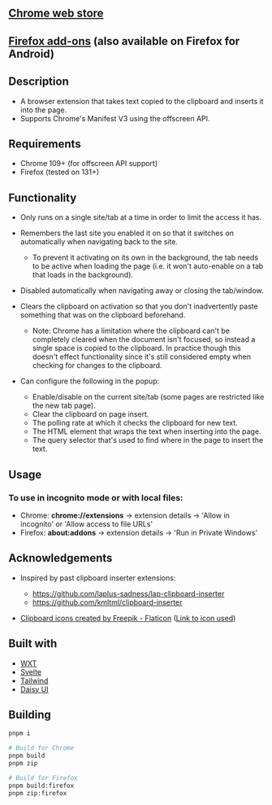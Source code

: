 ## [Chrome web store](https://chromewebstore.google.com/detail/clip-inserter/jopbnihpjbeladnonckkpocbdcglddpb)

## [Firefox add-ons](https://addons.mozilla.org/en-US/firefox/addon/clip-inserter/) (also available on Firefox for Android)

## Description

- A browser extension that takes text copied to the clipboard and inserts it into the page.
- Supports Chrome's Manifest V3 using the offscreen API.

## Requirements

- Chrome 109+ (for offscreen API support)
- Firefox (tested on 131+)

## Functionality

- Only runs on a single site/tab at a time in order to limit the access it has.
- Remembers the last site you enabled it on so that it switches on automatically when navigating back to the site.
  - To prevent it activating on its own in the background, the tab needs to be active when loading the page (i.e. it won't auto-enable on a tab that loads in the background).
- Disabled automatically when navigating away or closing the tab/window.
- Clears the clipboard on activation so that you don't inadvertently paste something that was on the clipboard beforehand.

  - Note: Chrome has a limitation where the clipboard can't be completely cleared when the document isn't focused, so instead a single space is copied to the clipboard. In practice though this doesn't effect functionality since it's still considered empty when checking for changes to the clipboard.

- Can configure the following in the popup:
  - Enable/disable on the current site/tab (some pages are restricted like the new tab page).
  - Clear the clipboard on page insert.
  - The polling rate at which it checks the clipboard for new text.
  - The HTML element that wraps the text when inserting into the page.
  - The query selector that's used to find where in the page to insert the text.

## Usage

### To use in incognito mode or with local files:

- Chrome: **chrome://extensions** -> extension details -> 'Allow in incognito' or 'Allow access to file URLs'
- Firefox: **about:addons** -> extension details -> 'Run in Private Windows'

## Acknowledgements

- Inspired by past clipboard inserter extensions:

  - https://github.com/laplus-sadness/lap-clipboard-inserter
  - https://github.com/kmltml/clipboard-inserter

- [Clipboard icons created by Freepik - Flaticon](https://www.flaticon.com/free-icons/clipboard) ([Link to icon used](https://www.flaticon.com/free-icon/clipboard_5480173))

## Built with

- [WXT](https://wxt.dev/)
- [Svelte](https://svelte.dev/)
- [Tailwind](https://tailwindcss.com/)
- [Daisy UI](https://daisyui.com/)

## Building

```bash
pnpm i

# Build for Chrome
pnpm build
pnpm zip

# Build for Firefox
pnpm build:firefox
pnpm zip:firefox
```
